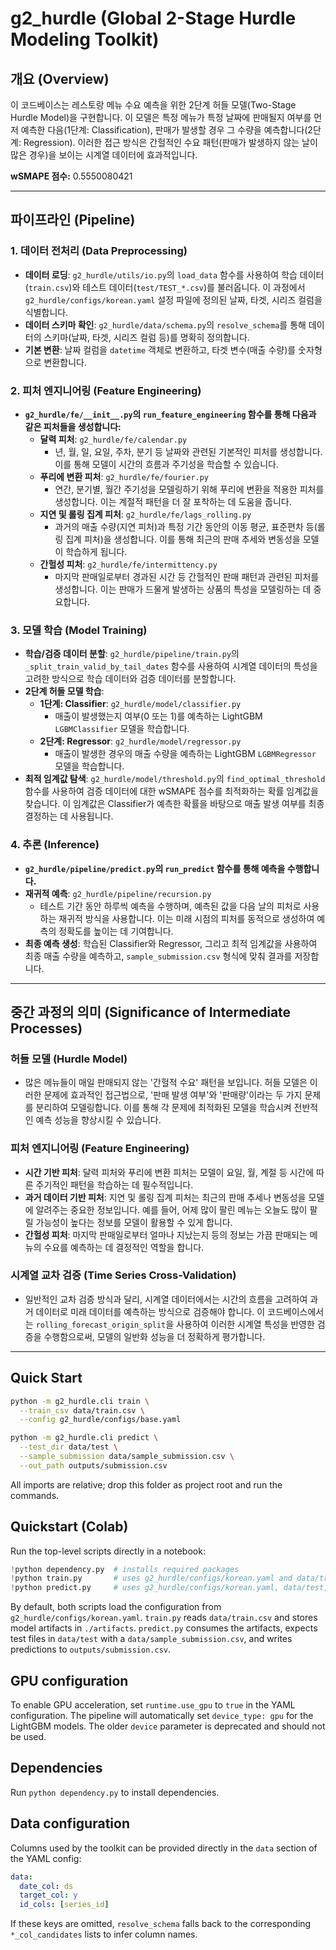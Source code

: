 
# g2_hurdle (Global 2-Stage Hurdle Modeling Toolkit)

## 개요 (Overview)

이 코드베이스는 레스토랑 메뉴 수요 예측을 위한 2단계 허들 모델(Two-Stage Hurdle Model)을 구현합니다. 이 모델은 특정 메뉴가 특정 날짜에 판매될지 여부를 먼저 예측한 다음(1단계: Classification), 판매가 발생할 경우 그 수량을 예측합니다(2단계: Regression). 이러한 접근 방식은 간헐적인 수요 패턴(판매가 발생하지 않는 날이 많은 경우)을 보이는 시계열 데이터에 효과적입니다.

**wSMAPE 점수:** 0.5550080421

---

## 파이프라인 (Pipeline)

### 1. 데이터 전처리 (Data Preprocessing)

- **데이터 로딩**: `g2_hurdle/utils/io.py`의 `load_data` 함수를 사용하여 학습 데이터(`train.csv`)와 테스트 데이터(`test/TEST_*.csv`)를 불러옵니다. 이 과정에서 `g2_hurdle/configs/korean.yaml` 설정 파일에 정의된 날짜, 타겟, 시리즈 컬럼을 식별합니다.
- **데이터 스키마 확인**: `g2_hurdle/data/schema.py`의 `resolve_schema`를 통해 데이터의 스키마(날짜, 타겟, 시리즈 컬럼 등)를 명확히 정의합니다.
- **기본 변환**: 날짜 컬럼을 `datetime` 객체로 변환하고, 타겟 변수(매출 수량)를 숫자형으로 변환합니다.

### 2. 피처 엔지니어링 (Feature Engineering)

- **`g2_hurdle/fe/__init__.py`의 `run_feature_engineering` 함수를 통해 다음과 같은 피처들을 생성합니다:**
    - **달력 피처**: `g2_hurdle/fe/calendar.py`
        - 년, 월, 일, 요일, 주차, 분기 등 날짜와 관련된 기본적인 피처를 생성합니다. 이를 통해 모델이 시간의 흐름과 주기성을 학습할 수 있습니다.
    - **푸리에 변환 피처**: `g2_hurdle/fe/fourier.py`
        - 연간, 분기별, 월간 주기성을 모델링하기 위해 푸리에 변환을 적용한 피처를 생성합니다. 이는 계절적 패턴을 더 잘 포착하는 데 도움을 줍니다.
    - **지연 및 롤링 집계 피처**: `g2_hurdle/fe/lags_rolling.py`
        - 과거의 매출 수량(지연 피처)과 특정 기간 동안의 이동 평균, 표준편차 등(롤링 집계 피처)을 생성합니다. 이를 통해 최근의 판매 추세와 변동성을 모델이 학습하게 됩니다.
    - **간헐성 피처**: `g2_hurdle/fe/intermittency.py`
        - 마지막 판매일로부터 경과된 시간 등 간헐적인 판매 패턴과 관련된 피처를 생성합니다. 이는 판매가 드물게 발생하는 상품의 특성을 모델링하는 데 중요합니다.

### 3. 모델 학습 (Model Training)

- **학습/검증 데이터 분할**: `g2_hurdle/pipeline/train.py`의 `_split_train_valid_by_tail_dates` 함수를 사용하여 시계열 데이터의 특성을 고려한 방식으로 학습 데이터와 검증 데이터를 분할합니다.
- **2단계 허들 모델 학습**:
    - **1단계: Classifier**: `g2_hurdle/model/classifier.py`
        - 매출이 발생했는지 여부(0 또는 1)를 예측하는 LightGBM `LGBMClassifier` 모델을 학습합니다.
    - **2단계: Regressor**: `g2_hurdle/model/regressor.py`
        - 매출이 발생한 경우의 매출 수량을 예측하는 LightGBM `LGBMRegressor` 모델을 학습합니다.
- **최적 임계값 탐색**: `g2_hurdle/model/threshold.py`의 `find_optimal_threshold` 함수를 사용하여 검증 데이터에 대한 wSMAPE 점수를 최적화하는 확률 임계값을 찾습니다. 이 임계값은 Classifier가 예측한 확률을 바탕으로 매출 발생 여부를 최종 결정하는 데 사용됩니다.

### 4. 추론 (Inference)

- **`g2_hurdle/pipeline/predict.py`의 `run_predict` 함수를 통해 예측을 수행합니다.**
- **재귀적 예측**: `g2_hurdle/pipeline/recursion.py`
    - 테스트 기간 동안 하루씩 예측을 수행하며, 예측된 값을 다음 날의 피처로 사용하는 재귀적 방식을 사용합니다. 이는 미래 시점의 피처를 동적으로 생성하여 예측의 정확도를 높이는 데 기여합니다.
- **최종 예측 생성**: 학습된 Classifier와 Regressor, 그리고 최적 임계값을 사용하여 최종 매출 수량을 예측하고, `sample_submission.csv` 형식에 맞춰 결과를 저장합니다.

---

## 중간 과정의 의미 (Significance of Intermediate Processes)

### 허들 모델 (Hurdle Model)

- 많은 메뉴들이 매일 판매되지 않는 '간헐적 수요' 패턴을 보입니다. 허들 모델은 이러한 문제에 효과적인 접근법으로, '판매 발생 여부'와 '판매량'이라는 두 가지 문제를 분리하여 모델링합니다. 이를 통해 각 문제에 최적화된 모델을 학습시켜 전반적인 예측 성능을 향상시킬 수 있습니다.

### 피처 엔지니어링 (Feature Engineering)

- **시간 기반 피처**: 달력 피처와 푸리에 변환 피처는 모델이 요일, 월, 계절 등 시간에 따른 주기적인 패턴을 학습하는 데 필수적입니다.
- **과거 데이터 기반 피처**: 지연 및 롤링 집계 피처는 최근의 판매 추세나 변동성을 모델에 알려주는 중요한 정보입니다. 예를 들어, 어제 많이 팔린 메뉴는 오늘도 많이 팔릴 가능성이 높다는 정보를 모델이 활용할 수 있게 합니다.
- **간헐성 피처**: 마지막 판매일로부터 얼마나 지났는지 등의 정보는 가끔 판매되는 메뉴의 수요를 예측하는 데 결정적인 역할을 합니다.

### 시계열 교차 검증 (Time Series Cross-Validation)

- 일반적인 교차 검증 방식과 달리, 시계열 데이터에서는 시간의 흐름을 고려하여 과거 데이터로 미래 데이터를 예측하는 방식으로 검증해야 합니다. 이 코드베이스에서는 `rolling_forecast_origin_split`을 사용하여 이러한 시계열 특성을 반영한 검증을 수행함으로써, 모델의 일반화 성능을 더 정확하게 평가합니다.

---
## Quick Start
```bash
python -m g2_hurdle.cli train \
  --train_csv data/train.csv \
  --config g2_hurdle/configs/base.yaml

python -m g2_hurdle.cli predict \
  --test_dir data/test \
  --sample_submission data/sample_submission.csv \
  --out_path outputs/submission.csv
```
All imports are relative; drop this folder as project root and run the commands.

## Quickstart (Colab)

Run the top-level scripts directly in a notebook:

```python
!python dependency.py  # installs required packages
!python train.py       # uses g2_hurdle/configs/korean.yaml and data/train.csv
!python predict.py     # uses g2_hurdle/configs/korean.yaml, data/test, and data/sample_submission.csv
```

By default, both scripts load the configuration from `g2_hurdle/configs/korean.yaml`.
`train.py` reads `data/train.csv` and stores model artifacts in `./artifacts`.
`predict.py` consumes the artifacts, expects test files in `data/test` with a
`data/sample_submission.csv`, and writes predictions to `outputs/submission.csv`.

## GPU configuration

To enable GPU acceleration, set `runtime.use_gpu` to `true` in the YAML
configuration. The pipeline will automatically set `device_type: gpu` for the
LightGBM models. The older `device` parameter is deprecated and should not be
used.

## Dependencies

Run `python dependency.py` to install dependencies.


## Data configuration

Columns used by the toolkit can be provided directly in the `data` section of the
YAML config:

```yaml
data:
  date_col: ds
  target_col: y
  id_cols: [series_id]
```

If these keys are omitted, `resolve_schema` falls back to the corresponding
`*_col_candidates` lists to infer column names.
